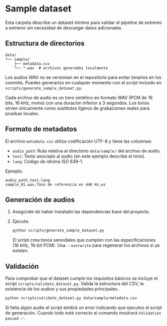 # Sample dataset

Esta carpeta describe un dataset mínimo para validar el pipeline de extremo a
extremo sin necesidad de descargar datos adicionales.

## Estructura de directorios

```
data/
└── sample/
    ├── metadata.csv
    └── *.wav  # archivos generados localmente
```

Los audios WAV no se versionan en el repositorio para evitar binarios en los
commits. Puedes generarlos en cualquier momento con el script incluido en
`scripts/generate_sample_dataset.py`.

Cada archivo de audio es un tono sintético en formato WAV (PCM de 16 bits, 16
kHz, mono) con una duración inferior a 3 segundos. Los tonos sirven únicamente
como sustitutos ligeros de grabaciones reales para pruebas locales.

## Formato de metadatos

El archivo `metadata.csv` utiliza codificación UTF-8 y tiene las columnas:

- `audio_path`: Ruta relativa al directorio `data/sample/` del archivo de audio.
- `text`: Texto asociado al audio (en este ejemplo describe el tono).
- `lang`: Código de idioma ISO 639-1.

Ejemplo:

```
audio_path,text,lang
sample_01.wav,Tono de referencia en 440 Hz,es
```

## Generación de audios

1. Asegúrate de haber instalado las dependencias base del proyecto.
2. Ejecuta:

   ```bash
   python scripts/generate_sample_dataset.py
   ```

   El script crea tonos senoidales que cumplen con las especificaciones
   (16 kHz, 16-bit PCM). Usa `--overwrite` para regenerar los archivos si ya
   existen.

## Validación

Para comprobar que el dataset cumple los requisitos básicos se incluye el
script `scripts/validate_dataset.py`. Valida la estructura del CSV, la
existencia de los audios y sus propiedades principales.

```bash
python scripts/validate_dataset.py data/sample/metadata.csv
```

Si falta algún audio el script emitirá un error indicando que ejecutes el
script de generación. Cuando todo esté correcto el comando mostrará
`Validation passed ✅`.
